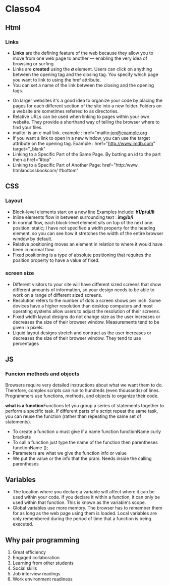 # Classo4 

## Html 

### **Links** 
-	**Links** are the defining feature of the web because they allow you to move from one web page to another — enabling the very idea of browsing or surfing
-	Links are **created** using the ***a***  element. Users can click on anything between the opening tag and the closing tag. You specify which page you want to link to using the href attribute.
-	You can set a name of the link between the closing and the opening tags.

*	On larger websites it's a good idea to organize your code by placing the pages for each different section of the site into a new folder. Folders on a website are sometimes referred to as directories.
*	Relative URLs can be used when linking to pages within your own website. They provide a shorthand way of telling the browser where to find your files.
*	mailto: is an e mail link. example : href="mailto:jon@example.org
*	If you want a link to open in a new window, you can use the target attribute on the opening tag. Example : href="http://www.imdb.com" target="_blank"
*	Linking to a Specific Part of the Same Page. By butting an id to the part then a href=”#top” 
*	Linking to a Specific Part of Another Page: href="http:/www. htmlandcssbookcom/ #bottom"

## CSS

### **Layout**

*	Block-level elements start on a new line Examples include: **h1/p/ul/li**
*	Inline elements flow in between surrounding text : **img/b/i**
*	In normal flow, each block-level element sits on top of the next one. position: static; I have not specified a width property for the heading element, so you can see how it stretches the width of the entire browser window by default.
*	Relative positioning moves an element in relation to where it would have been in normal flow.
*	Fixed positioning is a type of absolute positioning that requires the position property to have a value of fixed.

### **screen size**

*	Different visitors to your site will have different sized screens that show different amounts of information, so your design needs to be able to work on a range of different sized screens.
*	Resolution refers to the number of dots a screen shows per inch. Some devices have a higher resolution than desktop computers and most operating systems allow users to adjust the resolution of their screens.
*	Fixed width layout designs do not change size as the user increases or decreases the size of their browser window. Measurements tend to be given in pixels.
*	Liquid layout designs stretch and contract as the user increases or decreases the size of their browser window. They tend to use percentages


## JS

### **Funcion methods and objects**

Browsers require very detailed instructions about what we want them to do. Therefore, complex scripts can run to hundreds (even thousands) of lines. Programmers use functions, methods, and objects to organize their code.

**what is a function**Functions let you group a series of statements together to perform a specific task. If different parts of a script repeat the same task, you can reuse the function (rather than repeating the same set of statements).

*	To create a function u must give if a name function functionName curly brackets 
*	To call a function just type the name of the function then parentheses functionName ();
*	Parameters are what we give the function info or value 
*	 We put the value or the info that the pram. Needs inside the calling parentheses 

## **Variables**

*	The location where you declare a variable will affect where it can be used within your code. If you declare it within a function, it can only be used within that function. This is known as the variable's scope.
*	Global variables use more memory. The browser has to remember them for as long as the web page using them is loaded. Local variables are only remembered during the period of time that a function is being executed.

## **Why pair programming**

1.	Great efficiency 
2.	Engaged collaboration 
3.	Learning from other students 
4.	Social skills 
5.	Job interview readings 
6.	Work environment readiness


